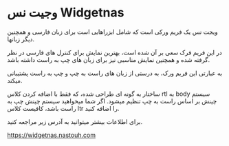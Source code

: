 # وجیت نس Widgetnas

ویجت نس یک فریم ورکی است که شامل ابزراهایی است برای زبان فارسی و همچنین دیگر زبانها.

در این فریم فرک سعی بر آن شده است، بهترین نمایش برای کنترل های فارسی در نظر گرفته شده و همچنین نمایش مناسبی نیز برای زبان های چپ به راست داشته باشد.

به عبارتی این فریم ورک، به درستی از زبان های راست به چپ و چپ به راست پشتیبانی میکند.

ساختار به گونه ای طراحی شده، که فقط با اضافه کردن کلاس rtl به body سیستم چینش بر اساس راست به چپ تنظیم میشود. اگر شما میخواهید سیستم چینش چپ به راست باشد، کافیست کلاس ltr را اضافه کنید.

برای اطلاعات بیشتر میتوانید به آدرس زیر مراجعه کنید.

https://widgetnas.nastouh.com
